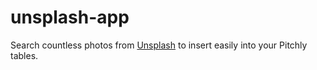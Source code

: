 # unsplash-app
Search countless photos from [Unsplash](https://unsplash.com/) to insert easily into your Pitchly tables.
